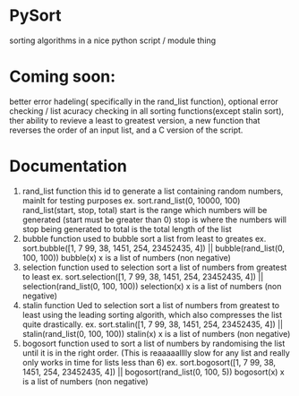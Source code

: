 # PySort
 sorting algorithms in a nice python script / module thing
 
 # Coming soon:
better error hadeling( specifically in the rand_list function), optional error checking / list acuracy checking in all sorting functions(except stalin sort), ther ability to revieve a least to greatest version, a new function that reverses the order of an input list, and a C version of the script.
 
 # Documentation
 
 1. rand_list function
 	this id to generate a list containing random numbers, mainlt for testing purposes
 	ex. sort.rand_list(0, 10000, 100)
	rand_list(start, stop, total)
	start is the range which numbers will be generated (start must be greater than 0)
	stop is where the numbers will stop being generated to
	total is the total length of the list
 2. bubble function
 	used to bubble sort a list from least to greates
	ex. sort.bubble([1, 7  99, 38, 1451, 254, 23452435, 4]) || bubble(rand_list(0, 100, 100))
	bubble(x)
	x is a list of numbers (non negative)
3. selection function
	used to selection sort a list of numbers from greatest to least
	ex. sort.selection([1, 7  99, 38, 1451, 254, 23452435, 4]) || selection(rand_list(0, 100, 100))
	selection(x)
	x is a list of numbers (non negative)
4. stalin function
	Ued to selection sort a list of numbers from greatest to least using the leading sorting algorith, which also compresses the list quite drastically.
	ex. sort.stalin([1, 7  99, 38, 1451, 254, 23452435, 4]) || stalin(rand_list(0, 100, 100))
	stalin(x)
	x is a list of numbers (non negative)
5. bogosort function
	used to sort a list of numbers by randomising the list until it is in the right order. (This is reaaaaalllly slow for any list and really only works in time for lists less than 6)
	ex. sort.bogosort([1, 7  99, 38, 1451, 254, 23452435, 4]) || bogosort(rand_list(0, 100, 5))
	bogosort(x)
	x is a list of numbers (non negative)
